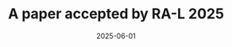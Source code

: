 ---
title: "A paper accepted by RA-L 2025"
date: "2025-06-01"
# featured 设为 true 则在首页展示
featured: true

---